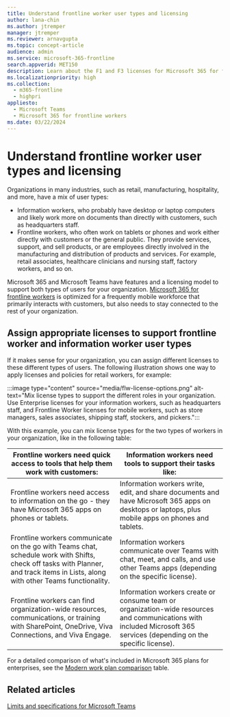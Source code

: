 ```yaml
---
title: Understand frontline worker user types and licensing
author: lana-chin
ms.author: jtremper
manager: jtremper
ms.reviewer: arnavgupta
ms.topic: concept-article
audience: admin
ms.service: microsoft-365-frontline
search.appverid: MET150
description: Learn about the F1 and F3 licenses for Microsoft 365 for frontline workers and assigning licenses to the different types of users in your organization.
ms.localizationpriority: high
ms.collection: 
  - m365-frontline
  - highpri
appliesto: 
  - Microsoft Teams
  - Microsoft 365 for frontline workers
ms.date: 03/22/2024
---
```


# Understand frontline worker user types and licensing

Organizations in many industries, such as retail, manufacturing, hospitality, and more, have a mix of user types:

- Information workers, who probably have desktop or laptop computers and likely work more on documents than directly with customers, such as headquarters staff.
- Frontline workers, who often work on tablets or phones and work either directly with customers or the general public. They provide services, support, and sell products, or are employees directly involved in the manufacturing and distribution of products and services. For example, retail associates, healthcare clinicians and nursing staff, factory workers, and so on.

Microsoft 365 and Microsoft Teams have features and a licensing model to support both types of users for your organization. [Microsoft 365 for frontline workers](https://www.microsoft.com/microsoft-365/enterprise/frontline) is optimized for a frequently mobile workforce that primarily interacts with customers, but also needs to stay connected to the rest of your organization.

<!-- > [!VIDEO https://learn-video.azurefd.net/vod/player?id=d552631d-8ad4-46bd-b920-4f219f732593] -->

## Assign appropriate licenses to support frontline worker and information worker user types

If it makes sense for your organization, you can assign different licenses to these different types of users. The following illustration shows one way to apply licenses and policies for retail workers, for example:

:::image type="content" source="media/flw-license-options.png" alt-text="Mix license types to support the different roles in your organization. Use Enterprise licenses for your information workers, such as headquarters staff, and Frontline Worker licenses for mobile workers, such as store managers, sales associates, shipping staff, stockers, and pickers.":::

With this example, you can mix license types for the two types of workers in your organization, like in the following table:

| Frontline workers need quick access to tools that help them work with customers: | Information workers need tools to support their tasks like: |
| ----- | ----- |
| Frontline workers need access to information on the go - they have Microsoft 365 apps on phones or tablets. | Information workers write, edit, and share documents and have Microsoft 365 apps on desktops or laptops, plus mobile apps on phones and tablets. |
| Frontline workers communicate on the go with Teams chat, schedule work with Shifts, check off tasks with Planner, and track items in Lists, along with other Teams functionality.  | Information workers communicate over Teams with chat, meet, and calls, and use other Teams apps (depending on the specific license). |
| Frontline workers can find organization-wide resources, communications, or training with SharePoint, OneDrive, Viva Connections, and Viva Engage. | Information workers create or consume team or organization-wide resources and communications with included Microsoft 365 services (depending on the specific license). |

For a detailed comparison of what's included in Microsoft 365 plans for enterprises, see the [Modern work plan comparison](https://go.microsoft.com/fwlink/p/?linkid=2139145) table.

## Related articles

[Limits and specifications for Microsoft Teams](/microsoftteams/limits-specifications-teams)
